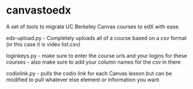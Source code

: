 # canvastoedx
A set of tools to migrate UC Berkeley Canvas courses to edX with ease. 

edx-upload.py - Completely uploads all of a course based on a csv format (in this case it is video list.csv)

loginkeys.py - make sure to enter the course urls and your logins for these courses - also make sure to add your column names for the csv in there

codiolink.py - pulls the codio link for each Canvas lesson but can be modified to pull whatever else element or information you want

